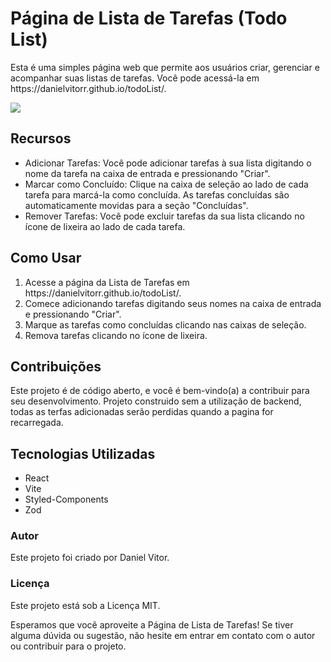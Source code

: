 <h1>Página de Lista de Tarefas (Todo List)</h1>
<p>Esta é uma simples página web que permite aos usuários criar, gerenciar e acompanhar suas listas de tarefas. Você pode acessá-la em <a>https://danielvitorr.github.io/todoList/</a>.</p>

<img src="/src//assets//ToDoListInlustration.png" >

<h2>Recursos</h2>
<ul>
   <li>Adicionar Tarefas: Você pode adicionar tarefas à sua lista digitando o nome da tarefa na caixa de entrada e pressionando "Criar".</li>
   <li>Marcar como Concluído: Clique na caixa de seleção ao lado de cada tarefa para marcá-la como concluída. As tarefas concluídas são automaticamente movidas para a seção "Concluídas".</li>
   <li>Remover Tarefas: Você pode excluir tarefas da sua lista clicando no ícone de lixeira ao lado de cada tarefa.</li>
</ul>

<h2>Como Usar</h2>
<ol>
   <li>Acesse a página da Lista de Tarefas em https://danielvitorr.github.io/todoList/.</li>
   <li>Comece adicionando tarefas digitando seus nomes na caixa de entrada e pressionando "Criar".</li>
   <li>Marque as tarefas como concluídas clicando nas caixas de seleção.
</li>
   <li>Remova tarefas clicando no ícone de lixeira.</li>
</ol>

<h2>Contribuições</h2>
<p>Este projeto é de código aberto, e você é bem-vindo(a) a contribuir para seu desenvolvimento. Projeto construido sem a utilização de backend, todas as terfas adicionadas serão perdidas quando a pagina for recarregada.</p>

<h2>Tecnologias Utilizadas</h2>
<ul>
   <li>React</li>
   <li>Vite</li>
   <li>Styled-Components</li>
   <li>Zod</li>
</ul>

<h3>Autor</h3>
<span>Este projeto foi criado por Daniel Vitor.</span>

<h3>Licença</h3>
<span>Este projeto está sob a Licença MIT.</span>

<br />
<p>Esperamos que você aproveite a Página de Lista de Tarefas! Se tiver alguma dúvida ou sugestão, não hesite em entrar em contato com o autor ou contribuir para o projeto.</p>